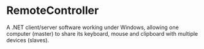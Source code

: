 # RemoteController

A .NET client/server software working under Windows, allowing one computer (master) to share its keyboard, mouse and clipboard with multiple devices (slaves).
